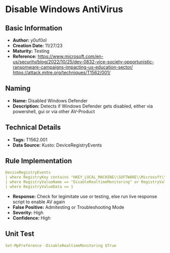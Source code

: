 # Disable Windows AntiVirus

## Basic Information

- **Author:** y0uf0ol
- **Creation Date:** 11/27/23
- **Maturity:** Testing
- **Reference:** https://www.microsoft.com/en-us/security/blog/2022/10/25/dev-0832-vice-society-opportunistic-ransomware-campaigns-impacting-us-education-sector/
https://attack.mitre.org/techniques/T1562/001/

## Naming

- **Name:** Disabled Windows Defender 
- **Description:** Detects if Windows Defender gets disabled, either via powershell, gui or via other AV-Product

## Technical Details

- **Tags:** T1562.001
- **Data Source:** Kusto: DeviceRegistryEvents

## Rule Implementation

```yaml
DeviceRegistryEvents
| where RegistryKey contains "HKEY_LOCAL_MACHINE\\SOFTWARE\\Microsoft\\Windows Defender"
| where RegistryValueName == "DisableRealtimeMonitoring" or RegistryValueName == "PassiveMode"
| where RegistryValueData == 1
```

- **Response:** Check for legimitate use or testing, else run live response script to enable AV again
- **False Positive:** Admitesting or Troubleshooting Mode
- **Severity:** High
- **Confidence:** High
 

 ## Unit Test

```yaml
Set-MpPreference -DisableRealtimeMonitoring $True
```
